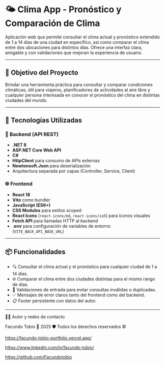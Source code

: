 # 🌤️ Clima App - Pronóstico y Comparación de Clima

Aplicación web que permite consultar el clima actual y pronóstico extendido de 1 a 14 días de una ciudad en específico, así como comparar el clima entre dos ubicaciones para distintos días. Ofrece una interfaz clara, amigable y con validaciones que mejoran la experiencia de usuario.

---

## 📌 Objetivo del Proyecto

Brindar una herramienta práctica para consultar y comparar condiciones climáticas, útil para viajeros, planificadores de actividades al aire libre y cualquier persona interesada en conocer el pronóstico del clima en distintas ciudades del mundo.

---

## 🚀 Tecnologías Utilizadas

### 🧠 Backend (API REST)
- **.NET 8**
- **ASP.NET Core Web API**
- **C#**
- **HttpClient** para consumo de APIs externas
- **Newtonsoft.Json** para deserialización
- Arquitectura separada por capas (Controller, Service, Client)

### 🌐 Frontend
- **React 18**
- **Vite** como bundler
- **JavaScript (ES6+)**
- **CSS Modules** para estilos scoped
- **React Icons** (`react-icons/md`, `react-icons/io5`) para íconos visuales
- **Fetch API** para llamadas HTTP al backend
- **.env** para configuración de variables de entorno (`VITE_BACK_API_BASE_URL`)

---

## 📦 Funcionalidades

- 🔍 Consultar el clima actual y el pronóstico para cualquier ciudad de 1 a 14 días.
- 🌐 Comparar el clima entre dos ciudades distintas para el mismo rango de días.
- 🚫 Validaciones de entrada para evitar consultas inválidas o duplicadas.
- ✅ Mensajes de error claros tanto del frontend como del backend.
- 📋 Footer persistente con datos del autor.

---

👨‍💻 Autor y redes de contacto

Facundo Tobio
📅 2025
🛡️ Todos los derechos reservados ©

https://facundo-tobio-portfolio.vercel.app/

https://www.linkedin.com/in/facundo-tobio/

https://github.com/Facundotobio